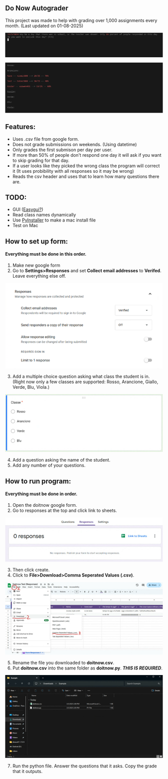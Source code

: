 ## Do Now Autograder

This project was made to help with grading over 1,000 assignments every month. (Last updated on 01-08-2025)

![Photo showing the program asking if you wat to skip a day.](./Readme%20Assets/Screenshot%202025-01-08%2010.57.12%20AM.png)

![Photo showing final grade of test file.](./Readme%20Assets/Screenshot%202025-01-08%2010.57.33%20AM.png)

## Features:

- Uses .csv file from google form.
- Does not grade submissions on weekends. (Using datetime)
- Only grades the first submison per day per user. 
- If more than 50% of people don't respond one day it will ask if you want to skip grading for that day.
- If a user looks like they picked the wrong class the program will correct it (It uses probibility with all responses so it may be wrong)
- Reads the csv header and uses that to learn how many questions there are.

## TODO:

- GUI ([Easygui?](https://easygui.sourceforge.net/))
- Read class names dynamically
- Use [PyInstaller](https://pyinstaller.org/en/stable/) to make a mac install file
- Test on Mac

## How to set up form:
#### **Everything must be done in this order.**
1. Make new google form
2. Go to **Settings>Responses** and set **Collect email addresses** to **Verifed**. Leave everything else off.

![Settings Picture.](./Readme%20Assets/Screenshot%202025-03-03%209.18.43%20AM.png)

3. Add a multiple choice question asking what class the student is in. (Right now only a few classes are supported: Rosso, Arancione, Giallo, Verde, Blu, Viola.)

![Class Name.](./Readme%20Assets/Screenshot%202025-03-03%209.23.59%20AM.png)

4. Add a question asking the name of the student.
5. Add any number of your questions.

## How to run program:
#### **Everything must be done in order.**

1. Open the doitnow google form.
2. Go to responses at the top and click link to sheets.

![Link to sheets button.](./Readme%20Assets/Screenshot%202025-03-03%201.49.00%20PM.png)

3. Then click create.
4. Click to **File>Download>Comma Seperated Values (.csv)**.

![csv download](./Readme%20Assets/Screenshot%202025-03-03%201.53.10%20PM.png)

5. Rename the file you downloaded to **doitnow.csv**.
6. Put **doitnow.csv** into the same folder as **doitnow.py**. ***THIS IS REQUIRED***.

![Picture of my file expoler.](./Readme%20Assets/Screenshot%202025-03-03%202.06.51%20PM.png)

7. Run the python file. Answer the questions that it asks. Copy the grade that it outputs.